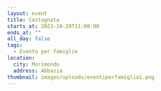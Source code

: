 ```yaml
---
layout: event
title: Castagnata
starts_at: 2023-10-29T11:00:00
ends_at: ""
all_day: false
tags:
  - Evento per famiglie
location:
  city: Morimondo
  address: Abbazia
thumbnail: images/uploads/eventiperfamiglia1.png
---
```

